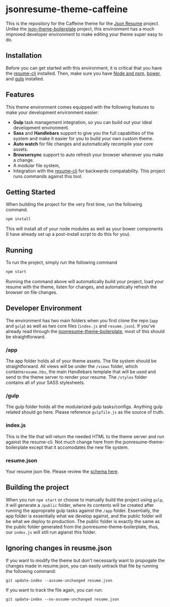 # jsonresume-theme-caffeine

This is the repository for the Caffeine theme for the [Json Resume](https://jsonresume.org/) project. Unlike the [json-theme-boilerplate](https://github.com/jsonresume/jsonresume-theme-boilerplate) project, this environment has a much improved developer environment to make editing your theme super easy to do.

## Installation
Before you can get started with this environment, it is critical that you have the [resume-cli](https://github.com/jsonresume/resume-cli) installed. Then, make sure you have [Node and npm](https://nodejs.org/en/), [bower](http://bower.io/), and [gulp](http://gulpjs.com/) installed.

## Features
This theme environment comes equipped with the following features to make your development environment easier:

- **Gulp** task management integration, so you can build out your ideal development environment.
- **Sass** and **Handlebars** support to give you the full capabilties of the system and make it easier for you to build your own custom theme.
- **Auto watch** for file changes and automatically recompile your core assets.
- **Browsersync** support to auto refresh your browser whenever you make a change.
- A modular file system,
- Integration with the [resume-cli](https://github.com/jsonresume/resume-cli) for backwards compatability. This project runs commands against this tool.

## Getting Started
When building the project for the very first time, run the following command.
```bash
npm install
```
This will install all of your node modules as well as your bower components (I have already set up a post-install scrpt to do this for you).

## Running
To run the project, simply run the following command
```bash
npm start
```

Running the command above will automatically build your project, load your resume with the theme, listen for changes, and automatically refresh the browser on file changes.

## Developer Environment
The environment has two main folders when you first clone the repo (`app` and `gulp`) as well as two core files (`index.js` and `resume.json`). If you've already read through the [jsonresume-theme-boilerplate](https://github.com/jsonresume/jsonresume-theme-boilerplate), most of this should be straightforward.

### /app
The app folder holds all of your theme assets. The file system should be straightforward. All views will be under the `/views`  folder, which contains`resume.hbs`, the main Handlebars template that will be used and send to the theme server to render your resume. The  `/styles` folder contains all of your SASS stylesheets.

### /gulp
The gulp folder holds all the modularized gulp tasks/configs. Anything gulp related should go here. Please reference `gulpfile.js` as the source of truth.

### index.js
This is the file that will return the needed HTML to the theme server and run against the resume-cli. Not much change here from the jsonresume-theme-boilerplate except that it accomodates the new file system.

### resume.json
Your resume json file. Please review the [schema here](https://jsonresume.org/schema/).

## Building the project
When you run `npm start` or choose to manually build the project using `gulp`, it will generate a `/public` folder, where its contents will be created after running the appropraite gulp tasks against the `/app` folder. Essentially, the app folder is essentially what we develop against, and the public folder will be what we deploy to production. The public folder is exactly the same as the public folder generated from the jsonresume-theme-boilerplate, thus, our `index.js` will still run agianst this folder.

## Ignoring changes in reusme.json
If you want to modify the theme but don't necessarily want to propogate the changes made in resume.json, you can easily untrack that file by running the following command:
```
git update-index --assume-unchanged resume.json
```

If you want to track the file again, you can run:
```
git update-index --no-assume-unchanged resume.json
```